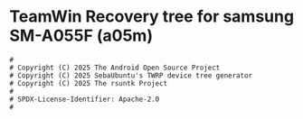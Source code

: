 # TeamWin Recovery tree for samsung SM-A055F (a05m)

```
#
# Copyright (C) 2025 The Android Open Source Project
# Copyright (C) 2025 SebaUbuntu's TWRP device tree generator
# Copyright (C) 2025 The rsuntk Project
#
# SPDX-License-Identifier: Apache-2.0
#
```
